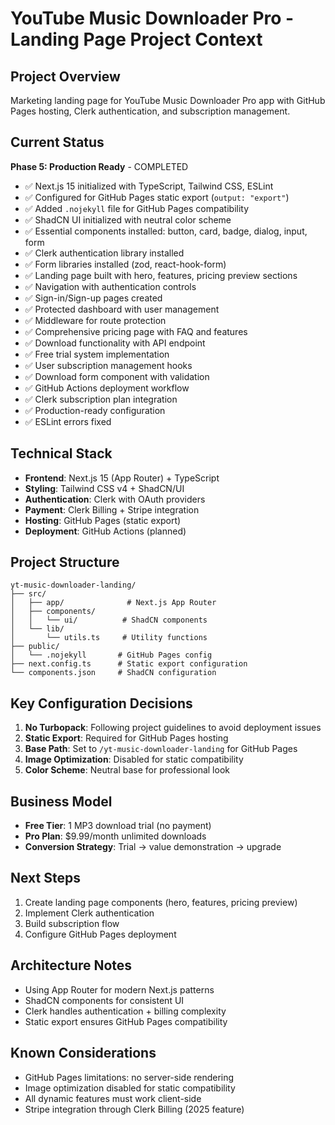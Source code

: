 # YouTube Music Downloader Pro - Landing Page Project Context

## Project Overview
Marketing landing page for YouTube Music Downloader Pro app with GitHub Pages hosting, Clerk authentication, and subscription management.

## Current Status
**Phase 5: Production Ready** - COMPLETED
- ✅ Next.js 15 initialized with TypeScript, Tailwind CSS, ESLint
- ✅ Configured for GitHub Pages static export (`output: "export"`)
- ✅ Added `.nojekyll` file for GitHub Pages compatibility
- ✅ ShadCN UI initialized with neutral color scheme
- ✅ Essential components installed: button, card, badge, dialog, input, form
- ✅ Clerk authentication library installed
- ✅ Form libraries installed (zod, react-hook-form)
- ✅ Landing page built with hero, features, pricing preview sections
- ✅ Navigation with authentication controls
- ✅ Sign-in/Sign-up pages created
- ✅ Protected dashboard with user management
- ✅ Middleware for route protection
- ✅ Comprehensive pricing page with FAQ and features
- ✅ Download functionality with API endpoint
- ✅ Free trial system implementation
- ✅ User subscription management hooks
- ✅ Download form component with validation
- ✅ GitHub Actions deployment workflow
- ✅ Clerk subscription plan integration
- ✅ Production-ready configuration
- ✅ ESLint errors fixed

## Technical Stack
- **Frontend**: Next.js 15 (App Router) + TypeScript
- **Styling**: Tailwind CSS v4 + ShadCN/UI
- **Authentication**: Clerk with OAuth providers
- **Payment**: Clerk Billing + Stripe integration
- **Hosting**: GitHub Pages (static export)
- **Deployment**: GitHub Actions (planned)

## Project Structure
```
yt-music-downloader-landing/
├── src/
│   ├── app/              # Next.js App Router
│   ├── components/
│   │   └── ui/          # ShadCN components
│   └── lib/
│       └── utils.ts     # Utility functions
├── public/
│   └── .nojekyll       # GitHub Pages config
├── next.config.ts      # Static export configuration
└── components.json     # ShadCN configuration
```

## Key Configuration Decisions
1. **No Turbopack**: Following project guidelines to avoid deployment issues
2. **Static Export**: Required for GitHub Pages hosting
3. **Base Path**: Set to `/yt-music-downloader-landing` for GitHub Pages
4. **Image Optimization**: Disabled for static compatibility
5. **Color Scheme**: Neutral base for professional look

## Business Model
- **Free Tier**: 1 MP3 download trial (no payment)
- **Pro Plan**: $9.99/month unlimited downloads
- **Conversion Strategy**: Trial → value demonstration → upgrade

## Next Steps
1. Create landing page components (hero, features, pricing preview)
2. Implement Clerk authentication
3. Build subscription flow
4. Configure GitHub Pages deployment

## Architecture Notes
- Using App Router for modern Next.js patterns
- ShadCN components for consistent UI
- Clerk handles authentication + billing complexity
- Static export ensures GitHub Pages compatibility

## Known Considerations
- GitHub Pages limitations: no server-side rendering
- Image optimization disabled for static compatibility
- All dynamic features must work client-side
- Stripe integration through Clerk Billing (2025 feature)